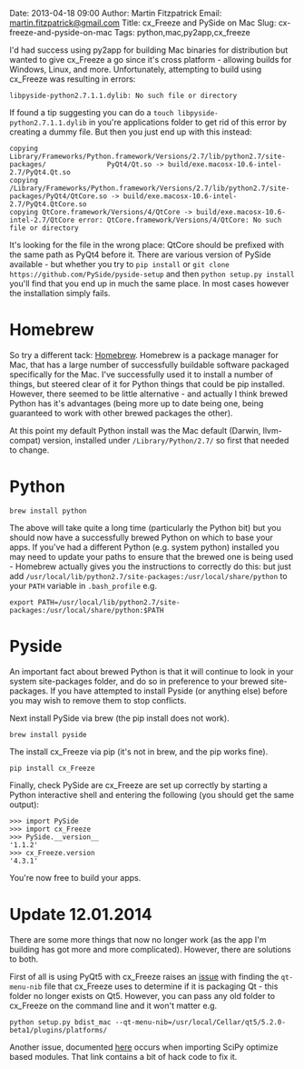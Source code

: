Date: 2013-04-18 09:00
Author: Martin Fitzpatrick
Email: martin.fitzpatrick@gmail.com
Title: cx_Freeze and PySide on Mac
Slug: cx-freeze-and-pyside-on-mac
Tags: python,mac,py2app,cx_freeze

I'd had success using py2app for building Mac binaries for distribution but wanted to give cx_Freeze a go since it's cross platform - allowing builds for Windows, Linux, and more. Unfortunately, attempting to build using cx_Freeze was resulting in errors:

    libpyside-python2.7.1.1.dylib: No such file or directory
    
If found a tip suggesting you can do a `touch libpyside-python2.7.1.1.dylib` in you're applications folder to get rid of this error by creating a dummy file. But then you just end up with this instead:

    copying Library/Frameworks/Python.framework/Versions/2.7/lib/python2.7/site-packages/               PyQt4/Qt.so -> build/exe.macosx-10.6-intel-2.7/PyQt4.Qt.so
    copying /Library/Frameworks/Python.framework/Versions/2.7/lib/python2.7/site-packages/PyQt4/QtCore.so -> build/exe.macosx-10.6-intel-2.7/PyQt4.QtCore.so
    copying QtCore.framework/Versions/4/QtCore -> build/exe.macosx-10.6-intel-2.7/QtCore error: QtCore.framework/Versions/4/QtCore: No such file or directory
    
It's looking for the file in the wrong place: QtCore should be prefixed with the same path as PyQt4 before it. There are various version of PySide available - but whether you try to `pip install` or `git clone https://github.com/PySide/pyside-setup` and then `python setup.py install` you'll find that you end up in much the same place. In most cases however the installation simply fails.

# Homebrew

So try a different tack: [Homebrew][homebrew]. Homebrew is a package manager for Mac, that has a large number of successfully buildable software packaged specifically for the Mac. I've successfully used it to install a number of things, but steered clear of it for Python things that could be pip installed. However, there seemed to be little alternative - and actually I think brewed Python has it's advantages (being more up to date being one, being guaranteed to work with other brewed packages the other).

At this point my default Python install was the Mac default (Darwin, llvm-compat) version, installed under `/Library/Python/2.7/` so first that needed to change.

# Python

    brew install python

The above will take quite a long time (particularly the Python bit) but you should now have a successfully brewed Python on which to base your apps. If you've had a different Python (e.g. system python) installed you may need to update your paths to ensure that the brewed one is being used - Homebrew actually gives you the instructions to correctly do this: but just add `/usr/local/lib/python2.7/site-packages:/usr/local/share/python` to your `PATH` variable in `.bash_profile` e.g.

    export PATH=/usr/local/lib/python2.7/site-packages:/usr/local/share/python:$PATH

# Pyside

An important fact about brewed Python is that it will continue to look in your system site-packages folder, and do so in preference to your brewed site-packages. If you have attempted to install Pyside (or anything else) before you may wish to remove them to stop conflicts.

Next install PySide via brew (the pip install does not work).

    brew install pyside

The install cx_Freeze via pip (it's not in brew, and the pip works fine).

    pip install cx_Freeze

Finally, check PySide are cx_Freeze are set up correctly by starting a Python interactive shell and entering the following (you should get the same output):

    >>> import PySide
    >>> import cx_Freeze
    >>> PySide.__version__
    '1.1.2'
    >>> cx_Freeze.version
    '4.3.1'
   
You're now free to build your apps.

# Update 12.01.2014

There are some more things that now no longer work (as the app I'm building has got more and more complicated). However, there are solutions to both.

First of all is using PyQt5 with cx_Freeze raises an [issue](https://bitbucket.org/anthony_tuininga/cx_freeze/issue/33/handle-qt-5-platform-plugins#comment-7104993) with finding the `qt-menu-nib` file that cx_Freeze uses to determine if it is packaging Qt - this folder no longer exists on Qt5. However, you can pass any old folder to cx_Freeze on the command line and it won't matter e.g.

    python setup.py bdist_mac --qt-menu-nib=/usr/local/Cellar/qt5/5.2.0-beta1/plugins/platforms/

Another issue, documented [here](https://bitbucket.org/anthony_tuininga/cx_freeze/issue/43/import-errors-when-using-cx_freeze-with#comment-7370405) occurs when importing SciPy optimize based modules. That link contains a bit of hack code to fix it.

[homebrew]: http://mxcl.github.io/homebrew/

